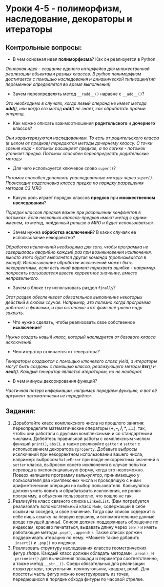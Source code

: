 # Уроки 4-5 - полиморфизм, наследование, декораторы и итераторы
## Контрольные вопросы:
- В чем основная идея __полиморфизма__? Как он реализуется в Python.

*Основная идея - создание единого интерфейса для множественной реализации объектами разных классов. В python полиморфизм достигается с помощью наследования и динамической типизации(тип переменной определяется во время выполнения)*

- Зачем переопределять метод `__radd__()` наравне с 
`__add__()`?

*Это необходимо в случаях, когда левый операнд не имеет метода __add__(), или когда его метод __add__() не знает, как обработать правый операнд.*

- Как можно описать взаимоотношения 
__родительского__ и __дочернего__ классов?

*Они характеризуются наследованием. То есть от родительского класса (в целом от предков) передаются методы дочернему классу. С точки зрения кода - потомок расширяет предков, а по логике - потомок уточняет предка. Потомок способен переопределять родительские методы*

- Для чего используется ключевое 
слово `super()`?

*Потомок способен дополнять унаследованные методы через `super()`. Происходит подстановка класса предка по порядку разрешения методов C3 MRO*

- Какую роль играет порядок классов __предков__
при __множественном наследовании__?

*Порядок классов предков важен при разрешении конфликтов в потомках. Если несколько классов-предков имеют метод с одним именем, то метод, найденный раньше в MRO и будет использоваться.*

- Зачем нужна __обработка исключений__? В каких 
случаях ее использование некорректно?

*Обработка исключений необходима для того, чтобы программа не завершалась аварийно каждый раз при возникновении исключения, вместо этого будет выполнятся другая команда (прописывается в except). Использование обработки исключений может быть некорректным, если есть иной вариант перехвата ошибки - например попросить пользователя ввести корректное значение, вместо неправильного.*

- Зачем в блоке `try` использовать раздел
`finally`?

*Этот раздел обеспечивает обязательное выполнение некоторых действий в любом случае. Например, это полезно когда программа работает с файлами, и при остановке этот файл всё-равно надо закрыть.*

- Что нужно сделать, чтобы реализовать 
свое собственное __исключение__?

*Нужно создать новый класс, который наследуется от базового класса исключений.*

- Чем итератор отличается от генератора?

*Генераторы создаются с помощью ключевого слова yield, а итераторы могут быть созданы с помощью класса, реализующего методы __iter__() и __next__(). Каждый генератор является итератором, но не наоборот.*

- В чем минусы декорирования функций?

*Частичная потеря информации, например передаём функцию, а вот её аргумент автоматически не передаётся.*

## Задания:
1) Доработайте класс комплексного числа из прошлого 
занятия: переопределите математические 
операторы (__+, -, /, *, ==__), так, чтобы они
работали с другими комплексными и со стандартными
числами. Добейтесь правильной работы с комплексным 
числом функций `print()`, `abs()`, а также
реализуйте `getter` и `setter` 
с использованием декоратора `@property`. Добавьте 
выбросы исключений при некорректном использовании 
вашего числа, например: выбросом `ValueError` при вводе 
некорректных значений в `setter` класса, выбросом своего исключения в 
случае попытки перевода в экспоненциальную 
форму, когда это невозможно. Поверх напишите программу 
калькулятор, принимающую у пользователя два комплексных
числа и проводящую с ними арифметические операции на
выбор пользователя. Калькулятор должен уметь ловить и 
обрабатывать исключения, не роняя программу,
а объясняя пользователю, что пошло не так.
2) Реализуйте класс связного списка `LinkedList`. 
(Вам потребуется реализовать вспомогательный класс `Node`,
содержащий в себе ссылки на соседей, и свое значение. Тогда
сам список содержит в себе лишь ссылку на первую вершину,
и вспомогательные данные вроде текущей длины). Список 
должен поддерживать обращение по индексам, красиво печататься,
выдавать длину через `len()` и иметь работающие методы
`.pop()`, `.append()`. Также список должен поддерживать
итерацию по нему. *Можете также добавить `.insert()` и 
`.pop()` по индексу.
3) Реализовать структуру наследования классов 
геометрических фигур *shape*. Каждый 
класс должен обладать методами `.area()`_ и 
`.perimeter()` для вычисления площади и 
периметра соответственно, а также метод `__str__()`. Среди обязательных для 
реализации структур: круг, треугольник, 
прямоугольник, квадрат, ромб. Для простоты часть фигур
можно конструировать из точек, 
передающихся в порядке обхода фигуры по 
часовой стрелке.